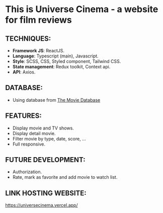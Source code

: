 # This is Universe Cinema - a website for film reviews

## TECHNIQUES:

- **Framework JS**: ReactJS.
- **Language**: Typescript (main), Javascript.
- **Style**: SCSS, CSS, Styled component, Tailwind CSS.
- **State management**: Redux toolkit, Context api.
- **API**: Axios.

## DATABASE:

- Using database from [The Movie Database](https://www.themoviedb.org/)

## FEATURES:

- Display movie and TV shows.
- Display detail movie.
- Filter movie by type, date, score, ...
- Full responsive.

## FUTURE DEVELOPMENT:

- Authorization.
- Rate, mark as favorite and add movie to watch list.

## LINK HOSTING WEBSITE:

https://universecinema.vercel.app/
